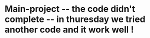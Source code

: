 # Main-project -- the code didn't complete -- in thuresday we tried another code and it work well !
